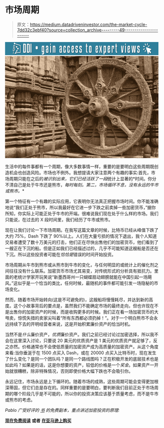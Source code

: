 # 市场周期

> 原文：<https://medium.datadriveninvestor.com/the-market-cycle-7dd32c3ebf40?source=collection_archive---------49----------------------->

[![](img/5c017e1b2554f818484f60b96756fff4.png)](http://www.track.datadriveninvestor.com/DDIBeta11-21)![](img/40e8a45eeaa7842c796293f3e365d1cc.png)

生活中的每件事都有一个周期，像大多数事情一样，重要的是要明白这些周期既创造机会也创造风险。市场也不例外。我想提请大家注意两个有趣的事实:首先，市场周期只能在之后的*被识别出来，它们已经活跃了一段*统计上显著的*时间。你分不清自己是处于牛市还是熊市，*每时每刻。第二，市场循环不息，没有永远的牛市或熊市。**

第一个特征有一个有趣的实际应用，它表明你无法真正把握市场时间。你不能准确地说“我们正处于熊市，所以我最好在它进一步下跌之前卖掉一些加密货币，”据你所知，你实际上可能正处于牛市的开端。很难说我们现在处于什么样的市场。我们只能说，在过去的 X 段时间里，我们经历了牛市或熊市。

现在让我们讨论一下市场周期。在我写这篇文章的时候，比特币已经从峰值下跌了大约 75%，Dash 下跌了 90%以上。人们在大量亏损的情况下退出，我个人知道交易者遭受了数十万美元的打击，他们正在尽快出售他们的加密货币，他们看到了一艘正在下沉的船。但是正如我们已经描述过的，几乎不可能知道这艘船是否还在下沉。所以这些投资者可能在*恰恰是*错误的时间开始投资。

市场周期从牛市到熊市或从熊市到牛市的变化，与任何明显的或统计上的催化剂之间往往没有什么联系。加密货币市场尤其易变，对传统形式的分析具有抵抗力。里面的老统计学家开玩笑说“新墨西哥州一只蝴蝶扇动翅膀就能在中国引起一场飓风。”这似乎是一个恰当的类比，任何时候，最随机的事件都可能引发一场隐秘的市场变化。

然而，随着市场开始转向(这是不可避免的)，这艘船将慢慢耗尽，并达到新的高度。这个小故事背后的要点是，虽然我们不能确定市场的最终走向，但也许现在不是出售你的加密资产的时候，而是收购更多的时候。我们正在看一场加密货币的大甩卖，惊慌失措的卖家尖叫着“所有东西都必须扔掉！”。对于一个明白熊市不会永远持续下去的开明经营者来说，这是开始积累廉价资产的恰当时机。

当然不是*什么*廉价资产，*优质*廉价资产。我们之前已经讨论过加密选择，所以我不会在这里深入讨论，只要说 20 美元的优质资产是 1 美元的优质资产就足够了，反之亦然。价格通常也不会使低质量的加密资产成为高质量的加密资产。从这个角度来看:当你垂涎于在 1500 点买入 Dash，或在 20000 点买入比特币时，现在发生了什么变化？是同一个团队吗？是同一个路线图吗？正在积极开发的底层技术也是如此吗？如果是的话，这是你想要的资产，较低的价格是一个*奖金*。如果资产一开始就很糟糕，除非特殊情况，否则即使价格大幅下跌也不会吸引你。

永远记住，市场永远是上下循环的。随着市场的成熟，这些周期可能会变得更加根深蒂固，但它们总是存在的。同样重要的是要明白，要判断我们目前正处于市场周期的哪个阶段几乎是不可能的，所以你的投资决策应该基于质量考虑，而不是牛市或熊市的考虑。

*Pablo 广受好评的* [*书*](https://pablo-lema.squarespace.com/s/Crypto-Success-V2.pdf) *的免费副本，重点讲述加密投资的原理:*

[**现在免费阅读**](https://pablo-lema.squarespace.com/s/Crypto-Success-V2.pdf) **或者** [**在亚马逊上购买**](https://goo.gl/Cv9QSi)